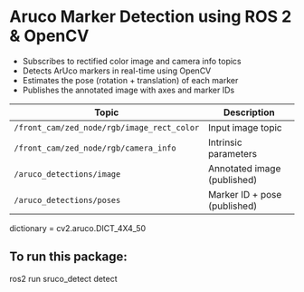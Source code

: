 # Aruco Marker Detection using ROS 2 & OpenCV

- Subscribes to rectified color image and camera info topics
- Detects ArUco markers in real-time using OpenCV
- Estimates the pose (rotation + translation) of each marker
- Publishes the annotated image with axes and marker IDs

| Topic | Description |
|-------|-------------|
| `/front_cam/zed_node/rgb/image_rect_color` | Input image topic |
| `/front_cam/zed_node/rgb/camera_info` | Intrinsic parameters |
| `/aruco_detections/image` | Annotated image (published) |
| `/aruco_detections/poses` | Marker ID + pose (published) |

dictionary = cv2.aruco.DICT_4X4_50

## **To run this package:**

  ros2 run sruco_detect detect
